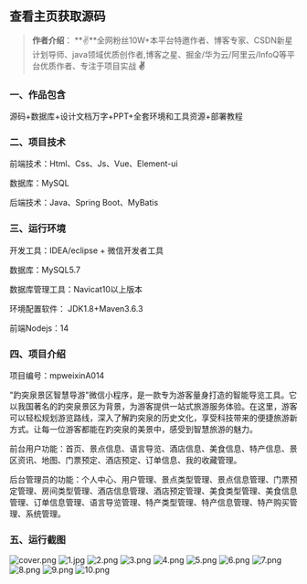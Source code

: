 
 
## 查看主页获取源码

> **作者介绍**： **✌**全网粉丝10W+本平台特邀作者、博客专家、CSDN新星计划导师、java领域优质创作者,博客之星、掘金/华为云/阿里云/InfoQ等平台优质作者、专注于项目实战 **✌**

  

### 一、作品包含

源码+数据库+设计文档万字+PPT+全套环境和工具资源+部署教程

### 二、项目技术

前端技术：Html、Css、Js、Vue、Element-ui

数据库：MySQL

后端技术：Java、Spring Boot、MyBatis

  

### 三、运行环境

开发工具：IDEA/eclipse + 微信开发者工具

数据库：MySQL5.7

数据库管理工具：Navicat10以上版本

环境配置软件： JDK1.8+Maven3.6.3

前端Nodejs：14


### 四、项目介绍
项目编号：mpweixinA014

"趵突泉景区智慧导游"微信小程序，是一款专为游客量身打造的智能导览工具。它以我国著名的趵突泉景区为背景，为游客提供一站式旅游服务体验。在这里，游客可以轻松规划游览路线，深入了解趵突泉的历史文化，享受科技带来的便捷旅游新方式。让每一位游客都能在趵突泉的美景中，感受到智慧旅游的魅力。

前台用户功能：首页、景点信息、语言导览、酒店信息、美食信息、特产信息、景区资讯、地图、门票预定、酒店预定、订单信息、我的收藏管理。

后台管理员的功能：个人中心、用户管理、景点类型管理、景点信息管理、门票预定管理、房间类型管理、酒店信息管理、酒店预定管理、美食类型管理、美食信息管理、订单信息管理、语言导览管理、特产类型管理、特产信息管理、特产购买管理、系统管理。

### 五、运行截图

![cover.png](./cover.png)
![1.jpg](./1.jpg)
![2.png](./2.png)
![3.png](./3.png)
![4.png](./4.png)
![5.png](./5.png)
![6.png](./6.png)
![7.png](./7.png)
![8.png](./8.png)
![9.png](./9.png)
![10.png](./10.png)




  

